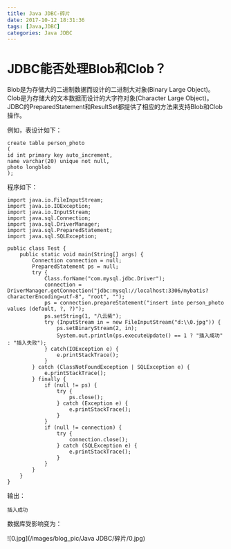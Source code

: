 ```yaml
---
title: Java JDBC-碎片
date: 2017-10-12 18:31:36
tags: [Java,JDBC]
categories: Java JDBC
---
```


# JDBC能否处理Blob和Clob？

<!-- more -->

Blob是为存储大的二进制数据而设计的二进制大对象(Binary Large Object)。Clob是为存储大的文本数据而设计的大字符对象(Character Large Object)。JDBC的PreparedStatement和ResultSet都提供了相应的方法来支持Blob和Clob操作。

例如，表设计如下：

```
create table person_photo
(
id int primary key auto_increment,
name varchar(20) unique not null,
photo longblob
);
```

程序如下：

```
import java.io.FileInputStream;
import java.io.IOException;
import java.io.InputStream;
import java.sql.Connection;
import java.sql.DriverManager;
import java.sql.PreparedStatement;
import java.sql.SQLException;

public class Test {
    public static void main(String[] args) {
        Connection connection = null;
        PreparedStatement ps = null;
        try {
            Class.forName("com.mysql.jdbc.Driver");
            connection = DriverManager.getConnection("jdbc:mysql://localhost:3306/mybatis?characterEncoding=utf-8", "root", "");
            ps = connection.prepareStatement("insert into person_photo values (default, ?, ?)");
            ps.setString(1, "八云紫");
            try (InputStream in = new FileInputStream("d:\\0.jpg")) {
                ps.setBinaryStream(2, in);
                System.out.println(ps.executeUpdate() == 1 ? "插入成功" : "插入失败");
            } catch(IOException e) {
                e.printStackTrace();
            }
        } catch (ClassNotFoundException | SQLException e) {
            e.printStackTrace();
        } finally {
            if (null != ps) {
                try {
                    ps.close();
                } catch (Exception e) {
                    e.printStackTrace();
                }
            }
            if (null != connection) {
                try {
                    connection.close();
                } catch (SQLException e) {
                    e.printStackTrace();
                }
            }
        }
    }
}
```

输出：

```
插入成功
```

数据库受影响变为：

![0.jpg](/images/blog_pic/Java JDBC/碎片/0.jpg)